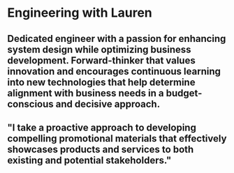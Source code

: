 # Engineering with Lauren

## Dedicated engineer with a passion for enhancing system design while optimizing business development. Forward-thinker that values innovation and encourages continuous learning into new technologies that help determine alignment with business needs in a budget-conscious and decisive approach.

##  "I take a proactive approach to developing compelling promotional materials that effectively showcases products and services to both existing and potential stakeholders."

 
